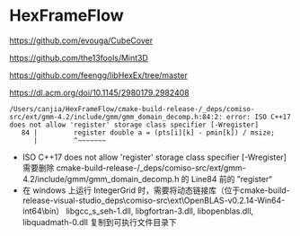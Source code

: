 # HexFrameFlow

https://github.com/evouga/CubeCover

https://github.com/the13fools/Mint3D

https://github.com/feengg/libHexEx/tree/master

https://dl.acm.org/doi/10.1145/2980179.2982408

```
/Users/canjia/HexFrameFlow/cmake-build-release-/_deps/comiso-src/ext/gmm-4.2/include/gmm/gmm_domain_decomp.h:84:2: error: ISO C++17 does not allow 'register' storage class specifier [-Wregister]
   84 |         register double a = (pts[i][k] - pmin[k]) / msize;
      |         ^~~~~~~~
```

- ISO C++17 does not allow 'register' storage class specifier [-Wregister]
  需要删除 cmake-build-release-/_deps/comiso-src/ext/gmm-4.2/include/gmm/gmm_domain_decomp.h 的 Line84 前的 ”register“
- 在 windows 上运行 IntegerGrid 时，需要将动态链接库（位于cmake-build-release-visual-studio\_deps\comiso-src\ext\OpenBLAS-v0.2.14-Win64-int64\bin）
  libgcc_s_seh-1.dll, libgfortran-3.dll, libopenblas.dll, libquadmath-0.dll 复制到可执行文件目录下
